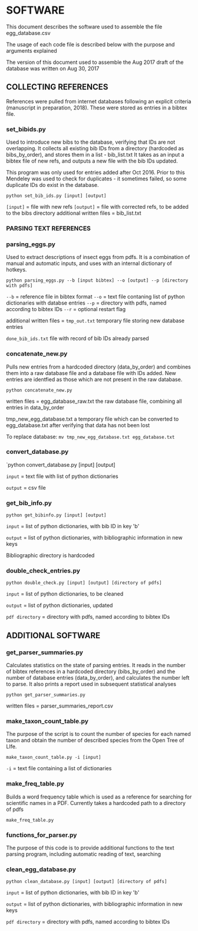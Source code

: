 # SOFTWARE

This document describes the software used to assemble the 
file egg_database.csv

The usage of each code file is described below with
the purpose and arguments explained

The version of this document used to assemble the Aug 2017
draft of the database was written on Aug 30, 2017

## COLLECTING REFERENCES

References were pulled from internet databases following an
explicit criteria (manuscript in preparation, 2018). These 
were stored as entries in a bibtex file.

### set_bibids.py ###

Used to introduce new bibs to the database, verifying that IDs 
are not overlapping.
It collects all existing bib IDs from a directory 
(hardcoded as bibs_by_order), and stores them
in a list - bib_list.txt
It takes as an input a bibtex file of new refs, and outputs
a new file with the bib IDs updated.

This program was only used for entries added after Oct 2016.
Prior to this Mendeley was used to check for duplicates - 
it sometimes failed, so some duplicate IDs do exist in the database.

```
python set_bib_ids.py [input] [output]
```
`[input]` = file with new refs
`[output]` = file with corrected refs, to be added to the bibs directory
additional written files = bib_list.txt   

### PARSING TEXT REFERENCES ###

### parsing_eggs.py ###
Used to extract descriptions of insect eggs from pdfs. It is a combination of manual and automatic inputs, and uses with an internal dictionary of hotkeys.

```
python parsing_eggs.py --b [input bibtex] --o [output] --p [directory with pdfs]
```
`--b` = reference file in bibtex format
`--o` = text file contaning list of python dictionaries with databse entries
`--p` = directory with pdfs, named according to bibtex IDs
`--r` = optional restart flag

additional written files = `tmp_out.txt`
temporary file storing new database entries

`done_bib_ids.txt`
file with record of bib IDs already parsed


### concatenate_new.py ###
Pulls new entries from a hardcoded directory (data_by_order) 
and combines them into a raw database file and a database 
file with IDs added. New entries are identfied as those which 
are not present in the raw database.

```
python concatenate_new.py
```
written files = egg_database_raw.txt
 the raw database file, combining all entries in data_by_order

tmp_new_egg_database.txt
 a temporary file which can be converted to egg_database.txt
 after verifying that data has not been lost

To replace database:
`mv tmp_new_egg_database.txt egg_database.txt`

### convert_database.py ###

`python convert_database.py [input] [output]

`input` = text file with list of python dictionaries

`output` = csv file 

### get_bib_info.py ###
`python get_bibinfo.py [input] [output]`

`input` = list of python dictionaries, with bib ID in key 'b'

`output` = list of python dictionaries, with bibliographic information in new keys

Bibliographic directory is hardcoded

### double_check_entries.py ###
`python double_check.py [input] [output] [directory of pdfs]`
 
`input` = list of python dictionaries, to be cleaned

`output` = list of python dictionaries, updated

`pdf directory` = directory with pdfs, named according to bibtex IDs



## ADDITIONAL SOFTWARE

### get_parser_summaries.py ###
Calculates statistics on the state of parsing entries. It reads in the number of bibtex references in a hardcoded directory (bibs_by_order) and the number of database entries (data_by_order), and calculates the number left to parse. It also prints a report used in subsequent statistical analyses

```
python get_parser_summaries.py
```

written files = parser_summaries_report.csv


### make_taxon_count_table.py ###
The purpose of the script is to count the number of species for each named taxon and obtain the number of described species from the Open Tree of LIfe. 

```
make_taxon_count_table.py -i [input]
```
`-i` = text file containing a list of dictionaries

### make_freq_table.py ###
Builds a word frequency table which is used as a reference for searching for scientific names in a PDF. Currently takes a hardcoded path to a directory of pdfs

```
make_freq_table.py
```

### functions_for_parser.py ###
The purpose of this code is to provide additional functions to the text parsing program, including automatic reading of text, searching 

### clean_egg_database.py ###
`python clean_database.py [input] [output] [directory of pdfs]`

`input` = list of python dictionaries, with bib ID in key 'b'

`output` = list of python dictionaries, with bibliographic information in new keys

`pdf directory` = directory with pdfs, named according to bibtex IDs


